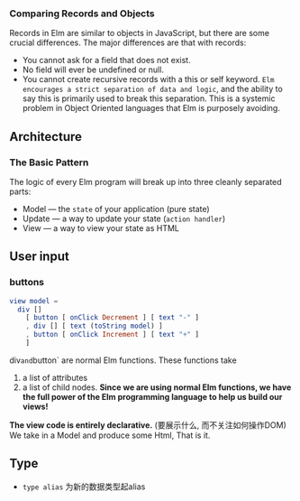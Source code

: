### Comparing Records and Objects

Records in Elm are similar to objects in JavaScript, but there are some crucial differences. The major differences are that with records:

- You cannot ask for a field that does not exist.
- No field will ever be undefined or null.
- You cannot create recursive records with a this or self keyword.
`Elm encourages a strict separation of data and logic`, and the ability to say this is primarily used to break this separation. This is a systemic problem in Object Oriented languages that Elm is purposely avoiding.

## Architecture
### The Basic Pattern

The logic of every Elm program will break up into three cleanly separated parts:

- Model — the `state` of your application (pure state)
- Update — a way to update your state (`action handler`)
- View — a way to view your state as HTML

## User input
### buttons
```elm
view model =
  div []
    [ button [ onClick Decrement ] [ text "-" ]
    , div [] [ text (toString model) ]
    , button [ onClick Increment ] [ text "+" ]
    ] 
```
div` and `button` are normal Elm functions. These functions take
1. a list of attributes 
2. a list of child nodes.
**Since we are using normal Elm functions, we have the full power of the Elm programming language to help us build our views!**

**The view code is entirely declarative.** (要展示什么, 而不关注如何操作DOM)
We take in a Model and produce some Html, That is it.


## Type
- `type alias` 为新的数据类型起alias